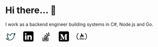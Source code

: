 # Hi there... 👋 
I work as a backend engineer building systems in C#, Node.js and Go.

[![twitter](https://github.com/neville/neville/blob/master/assets/icon-twitter.png)](https://twitter.com/skywalker2909)&nbsp;&nbsp;&nbsp;&nbsp;&nbsp;
[![linkedin](https://github.com/neville/neville/blob/master/assets/icon-linkedin.png)](https://www.linkedin.com/in/nkb29)&nbsp;&nbsp;&nbsp;&nbsp;&nbsp;
[![stackoverflow](https://github.com/neville/neville/blob/master/assets/icon-stackoverflow.png)](https://stackoverflow.com/users/1809976/neville)&nbsp;&nbsp;&nbsp;&nbsp;&nbsp;
[![medium](https://github.com/neville/neville/blob/master/assets/icon-medium.png)](https://medium.com/@neville)&nbsp;&nbsp;&nbsp;&nbsp;&nbsp;
[![medium](https://github.com/neville/neville/blob/master/assets/icon-freecodecamp.png)](https://www.freecodecamp.org/neville-tech)
